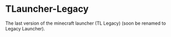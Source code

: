 # TLauncher-Legacy
The last version of the minecraft launcher (TL Legacy) (soon be renamed to Legacy Launcher). 
